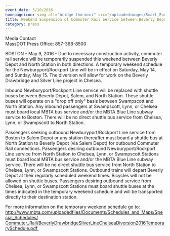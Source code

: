 ```yaml
---
event_date: 5/10/2016
homepageicon: <img alt="bridge thm mini" src="/uploadedimages/Smart_Forms/News,_Events_and_Press_Releases/bridge_mini_thm.jpg?n=849" />
title: Weekend Suspension of Commuter Rail Service between Beverly Depot and North Station
category: press
---
```

<p>Media Contact<br />MassDOT Press Office: 857-368-8500</p>
<p>BOSTON - May 9, 2016 - Due to necessary construction activity, commuter rail service will be temporarily suspended this weekend between Beverly Depot and North Station in both directions. A temporary weekend schedule for the Newburyport/Rockport Line will be in effect on Saturday, May 14, and Sunday, May 15. The diversion will allow for work on the Beverly Drawbridge and Silver Line project in Chelsea.</p>
<p>Inbound Newburyport/Rockport Line service will be replaced with shuttle buses between Beverly Depot, Salem, and North Station. These shuttle buses will operate on a "drop off only" basis between Swampscott and North Station. Any inbound passengers at Swampscott, Lynn, or Chelsea must board local MBTA bus service and/or the MBTA Blue Line subway service to Boston. There will be no direct shuttle bus service from Chelsea, Lynn, or Swampscott to North Station.</p>
<p>Passengers seeking outbound Newburyport/Rockport Line service from Boston to Salem Depot or any station thereafter must board a shuttle bus at North Station to Beverly Depot (via Salem Depot) for outbound Commuter Rail connections. Passengers desiring outbound Newburyport/Rockport Line service from North Station to Chelsea, Lynn, or Swampscott Stations must board local MBTA bus service and/or the MBTA Blue Line subway service. There will be no direct shuttle bus service from North Station to Chelsea, Lynn, or Swampscott Stations. Outbound trains will depart Beverly Depot at their regularly scheduled weekend times. Bicycles will not be allowed on shuttle buses. Passengers desiring outbound service from Chelsea, Lynn, or Swampscott Stations must board shuttle buses at the times indicated in the temporary weekend schedule and will be transported directly to their destination station.</p>
<p>For more information on the temporary weekend schedule go to: <a href="http://www.mbta.com/uploadedfiles/Documents/Schedules_and_Maps/Special_Schedules/Commuter_Rail/BeverlyDrawbridgeSliverLineChelseaDiversion2016TemporarySchedule.pdf" title="http://www.mbta.com/uploadedfiles/Documents/Schedules_and_Maps/Special_Schedules/Commuter_Rail/BeverlyDrawbridgeSliverLineChelseaDiversion2016TemporarySchedule.pdf&#160;">http://www.mbta.com/uploadedfiles/Documents/Schedules_and_Maps/Special_Schedules/<br />Commuter_Rail/BeverlyDrawbridgeSliverLineChelseaDiversion2016TemporarySchedule.pdf&#160;</a></p>

